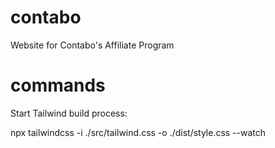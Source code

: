 # contabo
Website for Contabo's Affiliate Program

# commands

Start Tailwind build process:

  npx tailwindcss -i ./src/tailwind.css -o ./dist/style.css --watch
